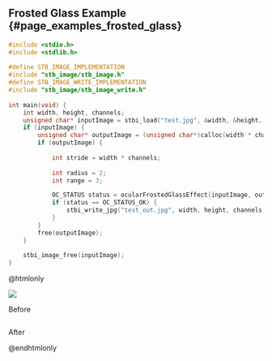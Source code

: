 ## Frosted Glass Example {#page_examples_frosted_glass}

```c
#include <stdio.h>  
#include <stdlib.h>  
  
#define STB_IMAGE_IMPLEMENTATION  
#include "stb_image/stb_image.h"  
#define STB_IMAGE_WRITE_IMPLEMENTATION  
#include "stb_image/stb_image_write.h"  
  
int main(void) {  
    int width, height, channels;  
    unsigned char* inputImage = stbi_load("test.jpg", &width, &height, &channels, 0);  
    if (inputImage) {  
        unsigned char* outputImage = (unsigned char*)calloc(width * channels * height * sizeof(unsigned char), 1);  
        if (outputImage) {  
  
            int stride = width * channels;  
  
            int radius = 2;
            int range = 3;

            OC_STATUS status = ocularFrostedGlassEffect(inputImage, outputImage, width, height, stride, radius, range);
            if (status == OC_STATUS_OK) {
                stbi_write_jpg("test_out.jpg", width, height, channels, outputImage, 100);  
            }
        }  
        free(outputImage);  
    }  
  
    stbi_image_free(inputImage);  
}
```

@htmlonly
<div class="sample-images">
    <div class="img-with-text">
        <img src="frosted_glass.jpg"/>
        <p>Before</p>
    </div>
    <div class="img-with-text">
        <img src="frosted_glass_out.jpg" alt=""/>
        <p>After</p>
    </div>
</div>
@endhtmlonly
